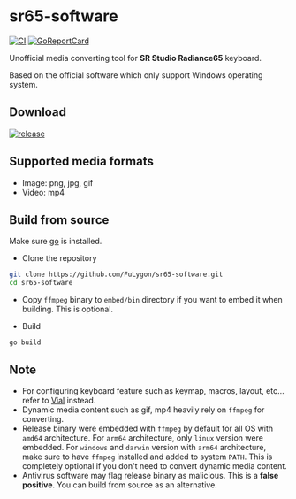 # sr65-software

[![CI](https://github.com/FuLygon/sr65-software/actions/workflows/ci.yaml/badge.svg?branch=main)](https://github.com/FuLygon/sr65-software/actions/workflows/ci.yaml)
[![GoReportCard](https://goreportcard.com/badge/github.com/FuLygon/sr65-software)](https://goreportcard.com/report/github.com/FuLygon/sr65-software)

Unofficial media converting tool for **SR Studio Radiance65** keyboard. 

Based on the official software which only support Windows operating system.

## Download
[![release](https://img.shields.io/github/release/FuLygon/sr65-software.svg?style=flat-square)](https://github.com/FuLygon/sr65-software)

## Supported media formats
- Image: png, jpg, gif
- Video: mp4

## Build from source
Make sure [go](https://go.dev) is installed.

- Clone the repository
```bash
git clone https://github.com/FuLygon/sr65-software.git
cd sr65-software
```

- Copy `ffmpeg` binary to `embed/bin` directory if you want to embed it when building. This is optional.

- Build
```shell
go build
```

## Note
- For configuring keyboard feature such as keymap, macros, layout, etc... refer to [Vial](https://get.vial.today) instead.
- Dynamic media content such as gif, mp4 heavily rely on `ffmpeg` for converting.
- Release binary were embedded with `ffmpeg` by default for all OS with `amd64` architecture. For `arm64` architecture, only `linux` version were embedded. For `windows` and `darwin` version with `arm64` architecture, make sure to have `ffmpeg` installed and added to system `PATH`. This is completely optional if you don't need to convert dynamic media content.
- Antivirus software may flag release binary as malicious. This is a **false positive**. You can build from source as an alternative.